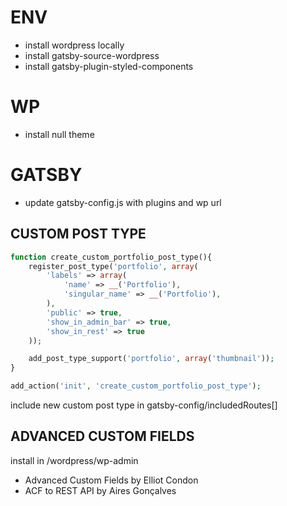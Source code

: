 # ENV

- install wordpress locally
- install gatsby-source-wordpress
- install gatsby-plugin-styled-components

# WP

- install null theme

# GATSBY

- update gatsby-config.js with plugins and wp url

## CUSTOM POST TYPE

```php
function create_custom_portfolio_post_type(){
	register_post_type('portfolio', array(
		'labels' => array(
			'name' => __('Portfolio'),
			'singular_name' => __('Portfolio'),
		),
		'public' => true,
		'show_in_admin_bar' => true,
		'show_in_rest' => true
	));

	add_post_type_support('portfolio', array('thumbnail'));
}

add_action('init', 'create_custom_portfolio_post_type');
```

include new custom post type in gatsby-config/includedRoutes[]

## ADVANCED CUSTOM FIELDS

install in /wordpress/wp-admin

- Advanced Custom Fields by Elliot Condon
- ACF to REST API by Aires Gonçalves
